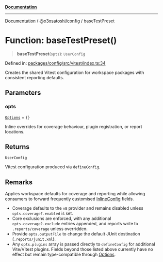 [**Documentation**](../../../README.md)

***

[Documentation](../../../README.md) / [@o3osatoshi/config](../README.md) / baseTestPreset

# Function: baseTestPreset()

> **baseTestPreset**(`opts`): `UserConfig`

Defined in: [packages/config/src/vitest/index.ts:34](https://github.com/o3osatoshi/experiment/blob/67ff251451cab829206391b718d971ec20ce4dfb/packages/config/src/vitest/index.ts#L34)

Creates the shared Vitest configuration for workspace packages with consistent reporting defaults.

## Parameters

### opts

[`Options`](../type-aliases/Options.md) = `{}`

Inline overrides for coverage behaviour, plugin registration, or report locations.

## Returns

`UserConfig`

Vitest configuration produced via `defineConfig`.

## Remarks

Applies workspace defaults for coverage and reporting while allowing consumers to forward
frequently customised [InlineConfig](https://vitest.dev/config) fields.
- Coverage defaults to the `v8` provider and remains disabled unless `opts.coverage?.enabled` is set.
- Core exclusions are enforced, with any additional `opts.coverage?.exclude` entries appended, and
  reports write to `.reports/coverage` unless overridden.
- Provide `opts.outputFile` to change the default JUnit destination (`.reports/junit.xml`).
- Any `opts.plugins` array is passed directly to `defineConfig` for additional Vite/Vitest plugins.
Fields beyond those listed above currently have no effect but remain type-compatible through
[Options](../type-aliases/Options.md).
